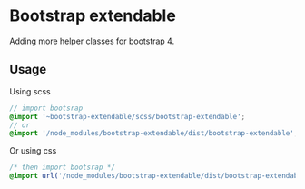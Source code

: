 # Bootstrap extendable

Adding more helper classes for bootstrap 4.

## Usage

Using scss

```scss
// import bootsrap
@import '~bootstrap-extendable/scss/bootstrap-extendable';
// or
@import '/node_modules/bootstrap-extendable/dist/bootstrap-extendable';
```

Or using css

```css
/* then import bootsrap */
@import url('/node_modules/bootstrap-extendable/dist/bootstrap-extendable.min.css');
```
